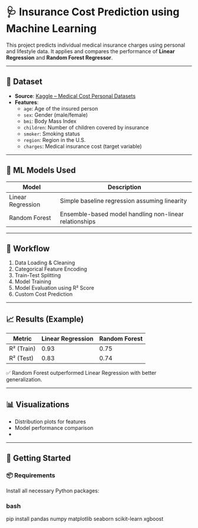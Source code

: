 # 🩺 Insurance Cost Prediction using Machine Learning

This project predicts individual medical insurance charges using personal and lifestyle data. It applies and compares the performance of **Linear Regression** and **Random Forest Regressor**.

---

## 📂 Dataset

- **Source**: [Kaggle – Medical Cost Personal Datasets](https://www.kaggle.com/datasets/mirichoi0218/insurance)
- **Features**:
  - `age`: Age of the insured person
  - `sex`: Gender (male/female)
  - `bmi`: Body Mass Index
  - `children`: Number of children covered by insurance
  - `smoker`: Smoking status
  - `region`: Region in the U.S.
  - `charges`: Medical insurance cost (target variable)

---

## 🧠 ML Models Used

| Model              | Description                                              |
|-------------------|----------------------------------------------------------|
| Linear Regression  | Simple baseline regression assuming linearity           |
| Random Forest      | Ensemble-based model handling non-linear relationships  |

---

## 🔁 Workflow

1. Data Loading & Cleaning
2. Categorical Feature Encoding
3. Train-Test Splitting
4. Model Training
5. Model Evaluation using R² Score
6. Custom Cost Prediction

---

## 📈 Results (Example)

| Metric        | Linear Regression | Random Forest |
|---------------|-------------------|----------------|
| R² (Train)    | 0.93              | 0.75           |
| R² (Test)     | 0.83              | 0.74           |

✅ Random Forest outperformed Linear Regression with better generalization.

---

## 📊 Visualizations


- Distribution plots for features
- Model performance comparison
- 

---

## 🚀 Getting Started

### 📦 Requirements

Install all necessary Python packages:

### bash

pip install pandas numpy matplotlib seaborn scikit-learn xgboost
